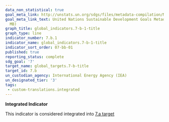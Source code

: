 ```yaml
---
data_non_statistical: true
goal_meta_link: http://unstats.un.org/sdgs/files/metadata-compilation/Metadata-Goal-7.pdf
goal_meta_link_text: United Nations Sustainable Development Goals Metadata (PDF 4.0
  MB)
graph_title: global_indicators.7-b-1-title
graph_type: line
indicator_number: 7.b.1
indicator_name: global_indicators.7-b-1-title
indicator_sort_order: 07-bb-01
published: true
reporting_status: complete
sdg_goal: '7'
target_name: global_targets.7-b-title
target_id: 7.b
un_custodian_agency: International Energy Agency (IEA)
un_designated_tier: '3'
tags:
 - custom-translations.integrated
---
```

**Integrated Indicator**

This indicator is considered integrated into [7.a target](/en/7)
